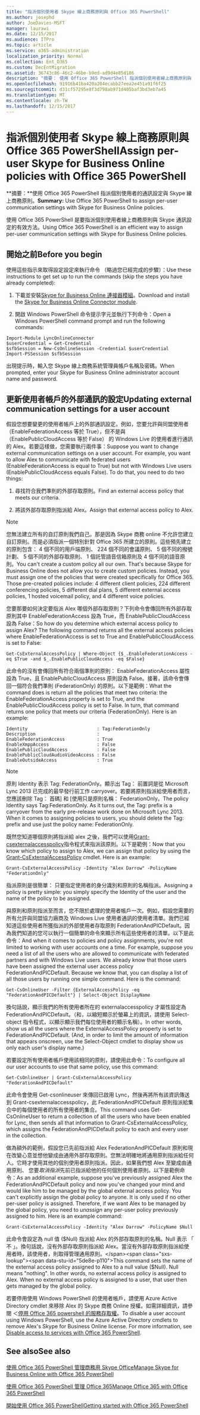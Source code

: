 ```yaml
---
title: "指派個別使用者 Skype 線上商務原則與 Office 365 PowerShell"
ms.author: josephd
author: JoeDavies-MSFT
manager: laurawi
ms.date: 12/15/2017
ms.audience: ITPro
ms.topic: article
ms.service: o365-administration
localization_priority: Normal
ms.collection: Ent_O365
ms.custom: DecEntMigration
ms.assetid: 36743c86-46c2-46be-b9ed-ad9d4e85d186
description: "摘要： 使用 Office 365 PowerShell 指派個別使用者線上商務原則與 Skype 通訊設定。"
ms.openlocfilehash: 91916b41ba420a204ecabb27eea2e451a91f6f25
ms.sourcegitcommit: d31cf57295e8f3d798ab971d405baf3bd3eb7a45
ms.translationtype: MT
ms.contentlocale: zh-TW
ms.lasthandoff: 12/15/2017
---
```

# <a name="assign-per-user-skype-for-business-online-policies-with-office-365-powershell"></a><span data-ttu-id="5de8e-103">指派個別使用者 Skype 線上商務原則與 Office 365 PowerShell</span><span class="sxs-lookup"><span data-stu-id="5de8e-103">Assign per-user Skype for Business Online policies with Office 365 PowerShell</span></span>

 <span data-ttu-id="5de8e-104">**摘要：**使用 Office 365 PowerShell 指派個別使用者的通訊設定與 Skype 線上商務原則。</span><span class="sxs-lookup"><span data-stu-id="5de8e-104">**Summary:** Use Office 365 PowerShell to assign per-user communication settings with Skype for Business Online policies.</span></span>
  
<span data-ttu-id="5de8e-105">使用 Office 365 PowerShell 是要指派個別使用者線上商務原則與 Skype 通訊設定的有效方法。</span><span class="sxs-lookup"><span data-stu-id="5de8e-105">Using Office 365 PowerShell is an efficient way to assign per-user communication settings with Skype for Business Online policies.</span></span>
  
## <a name="before-you-begin"></a><span data-ttu-id="5de8e-106">開始之前</span><span class="sxs-lookup"><span data-stu-id="5de8e-106">Before you begin</span></span>

<span data-ttu-id="5de8e-107">使用這些指示來取得設定設定來執行命令 （略過您已經完成的步驟）：</span><span class="sxs-lookup"><span data-stu-id="5de8e-107">Use these instructions to get set up to run the commands (skip the steps you have already completed):</span></span>
  
1. <span data-ttu-id="5de8e-108">下載並安裝[Skype for Business Online 連接器模組](https://www.microsoft.com/en-us/download/details.aspx?id=39366)。</span><span class="sxs-lookup"><span data-stu-id="5de8e-108">Download and install the [Skype for Business Online Connector module](https://www.microsoft.com/en-us/download/details.aspx?id=39366).</span></span>
    
2. <span data-ttu-id="5de8e-109">開啟 Windows PowerShell 命令提示字元並執行下列命令：</span><span class="sxs-lookup"><span data-stu-id="5de8e-109">Open a Windows PowerShell command prompt and run the following commands:</span></span> 
    
  ```
  Import-Module LyncOnlineConnector
$userCredential = Get-Credential
$sfbSession = New-CsOnlineSession -Credential $userCredential
Import-PSSession $sfbSession
  ```
<span data-ttu-id="5de8e-110">出現提示時，輸入您 Skype 線上商務系統管理員帳戶名稱及密碼。</span><span class="sxs-lookup"><span data-stu-id="5de8e-110">When prompted, enter your Skype for Business Online administrator account name and password.</span></span>
    
## <a name="updating-external-communication-settings-for-a-user-account"></a><span data-ttu-id="5de8e-111">更新使用者帳戶的外部通訊的設定</span><span class="sxs-lookup"><span data-stu-id="5de8e-111">Updating external communication settings for a user account</span></span>

<span data-ttu-id="5de8e-p101">假設您想要變更的使用者帳戶上的外部通訊設定。例如，您要允許與同盟使用者 （EnableFederationAccess 等於 True），但不是與 （EnablePublicCloudAccess 等於 False） 的 Windows Live 的使用者進行通訊的 Alex。若要這樣做，您需要執行兩件事：</span><span class="sxs-lookup"><span data-stu-id="5de8e-p101">Suppose you want to change external communication settings on a user account. For example, you want to allow Alex to communicate with federated users (EnableFederationAccess is equal to True) but not with Windows Live users (EnablePublicCloudAccess equals False). To do that, you need to do two things:</span></span>
  
1. <span data-ttu-id="5de8e-115">尋找符合我們準則的外部存取原則。</span><span class="sxs-lookup"><span data-stu-id="5de8e-115">Find an external access policy that meets our criteria.</span></span>
    
2. <span data-ttu-id="5de8e-116">將該外部存取原則指派給 Alex。</span><span class="sxs-lookup"><span data-stu-id="5de8e-116">Assign that external access policy to Alex.</span></span>
    
> [!NOTE]
>  <span data-ttu-id="5de8e-p102">您無法建立所有的自訂原則我們自己。那是因為 Skype 商務 online 不允許您建立自訂原則。而是必須指派一個特別針對 Office 365 所建立的原則。這些預先建立的原則包含： 4 個不同的用戶端原則、 224 個不同的會議原則、 5 個不同的撥號計劃、 5 個不同的外部存取原則、 1 個託管語音信箱原則及 4 個不同的語音原則。</span><span class="sxs-lookup"><span data-stu-id="5de8e-p102">You can't create a custom policy all our own. That's because Skype for Business Online does not allow you to create custom policies. Instead, you must assign one of the policies that were created specifically for Office 365. Those pre-created policies include: 4 different client policies, 224 different conferencing policies, 5 different dial plans, 5 different external access policies, 1 hosted voicemail policy, and 4 different voice policies.</span></span>
  
<span data-ttu-id="5de8e-p103">您要那要如何決定要指派 Alex 哪個外部存取原則？下列命令會傳回所有外部存取原則其中 EnableFederationAccess 設為 True，而 EnablePublicCloudAccess 設為 False：</span><span class="sxs-lookup"><span data-stu-id="5de8e-p103">So how do you determine which external access policy to assign Alex? The following command returns all the external access policies where EnableFederationAccess is set to True and EnablePublicCloudAccess is set to False:</span></span>
  
```
Get-CsExternalAccessPolicy | Where-Object {$_.EnableFederationAccess -eq $True -and $_.EnablePublicCloudAccess -eq $False}
```

<span data-ttu-id="5de8e-p104">此命令的沒有會傳回所有符合兩個準則的原則： EnableFederationAccess 屬性設為 True，且 EnablePublicCloudAccess 原則設為 False。接著，該命令會傳回一個符合我們準則 (FederationOnly) 的原則。以下是範例：</span><span class="sxs-lookup"><span data-stu-id="5de8e-p104">What the command does is return all the policies that meet two criteria: the EnableFederationAccess property is set to True, and the EnablePublicCloudAccess policy is set to False. In turn, that command returns one policy that meets our criteria (FederationOnly). Here is an example:</span></span>
  
```
Identity                          : Tag:FederationOnly
Description                       :
EnableFederationAccess            : True
EnableXmppAccess                  : False
EnablePublicCloudAccess           : False
EnablePublicCloudAudioVideoAccess : False
EnableOutsideAccess               : True
```

> [!NOTE]
> <span data-ttu-id="5de8e-p105">原則 Identity 表示 Tag: FederationOnly。顯示出 Tag： 前置詞是從 Microsoft Lync 2013 已完成的最早發行前工作 carryover。若要將原則指派給使用者而言，您應該刪除 Tag： 首碼] 和 [使用只是原則名稱： FederationOnly。</span><span class="sxs-lookup"><span data-stu-id="5de8e-p105">The policy Identity says Tag:FederationOnly. As it turns out, the Tag: prefix is a carryover from the early pre-release work done on Microsoft Lync 2013. When it comes to assigning policies to users, you should delete the Tag: prefix and use just the policy name: FederationOnly.</span></span> 
  
<span data-ttu-id="5de8e-p106">既然您知道哪個原則將指派給 alex 之後，我們可以使用[Grant-csexternalaccesspolicy](https://go.microsoft.com/fwlink/?LinkId=523974)指令程式來指派該原則。以下是範例：</span><span class="sxs-lookup"><span data-stu-id="5de8e-p106">Now that you know which policy to assign to Alex, we can assign that policy by using the [Grant-CsExternalAccessPolicy](https://go.microsoft.com/fwlink/?LinkId=523974) cmdlet. Here is an example:</span></span>
  
```
Grant-CsExternalAccessPolicy -Identity "Alex Darrow" -PolicyName "FederationOnly"
```

<span data-ttu-id="5de8e-131">指派原則是很簡單： 只要指定使用者的身分識別和原則的名稱指派。</span><span class="sxs-lookup"><span data-stu-id="5de8e-131">Assigning a policy is pretty simple: you simply specify the Identity of the user and the name of the policy to be assigned.</span></span> 
  
<span data-ttu-id="5de8e-p107">與原則和原則指派至而言，您不限於處理的使用者帳戶一次。例如，假設您需要的所有允許與同盟協力廠商及 Windows Live 使用者通訊的使用者清單。我們已經知道這些使用者所獲指派的外部使用者存取原則 FederationAndPICDefault。因為我們知道的您可以執行一個簡單的命令來顯示所有這些使用者的清單。以下是此命令：</span><span class="sxs-lookup"><span data-stu-id="5de8e-p107">And when it comes to policies and policy assignments, you're not limited to working with user accounts one a time. For example, suppose you need a list of all the users who are allowed to communicate with federated partners and with Windows Live users. We already know that those users have been assigned the external user access policy FederationAndPICDefault. Because we know that, you can display a list of all those users by running one simple command. Here is the command:</span></span>
  
```
Get-CsOnlineUser -Filter {ExternalAccessPolicy -eq "FederationAndPICDefault"} | Select-Object DisplayName
```

<span data-ttu-id="5de8e-p108">換句話說，顯示我們的所有使用者所在的 externalaccesspolicy 才屬性設定為 FederationAndPICDefault。（和，以縮短顯示於螢幕上的資訊，請使用 Select-object 指令程式，以顯示顯示我們每位使用者的顯示名稱）。</span><span class="sxs-lookup"><span data-stu-id="5de8e-p108">In other words, show us all the users where the ExternalAccessPolicy property is set to FederationAndPICDefault. (And, in order to limit the amount of information that appears onscreen, use the Select-Object cmdlet to display show us only each user's display name.)</span></span> 
  
<span data-ttu-id="5de8e-139">若要設定所有使用者帳戶使用該相同的原則，請使用此命令：</span><span class="sxs-lookup"><span data-stu-id="5de8e-139">To configure all our user accounts to use that same policy, use this command:</span></span>
  
```
Get-CsOnlineUser | Grant-CsExternalAccessPolicy "FederationAndPICDefault"
```

<span data-ttu-id="5de8e-140">此命令會使用 Get-csonlineuser 來傳回已啟用 Lync，然後再將所有該資訊傳送到 Grant-csexternalaccesspolicy，此 FederationAndPICDefault 原則指派給集合中的每個使用者的所有使用者的集合。</span><span class="sxs-lookup"><span data-stu-id="5de8e-140">This command uses Get-CsOnlineUser to return a collection of all the users who have been enabled for Lync, then sends all that information to Grant-CsExternalAccessPolicy, which assigns the FederationAndPICDefault policy to each and every user in the collection.</span></span>
  
<span data-ttu-id="5de8e-p109">做為額外的範例，假設您已先前指派給 Alex FederationAndPICDefault 原則和現在改變心意並想他變成由通用外部存取原則。您無法明確地將通用原則指派給任何人。它時才使用其他的個別使用者原則指派。因此，如果我們想 Alex 至變成由通用原則、 您要*取消指派*先前已指派給他的任何個別使用者原則。以下是範例命令：</span><span class="sxs-lookup"><span data-stu-id="5de8e-p109">As an additional example, suppose you've previously assigned Alex the FederationAndPICDefault policy and now you've changed your mind and would like him to be managed by the global external access policy. You can't explicitly assign the global policy to anyone. It is only used if no other per-user policy is assigned. Therefore, if we want Alex to be managed by the global policy, you need to  *unassign*  any per-user policy previously assigned to him. Here is an example command:</span></span>
  
```
Grant-CsExternalAccessPolicy -Identity "Alex Darrow" -PolicyName $Null
```

<span data-ttu-id="5de8e-p110">此命令會設定為 null 值 ($Null) 指派給 Alex 的外部存取原則的名稱。Null 表示 「 不 」。換句話說，沒有外部存取原則指派給 Alex。當沒有外部存取原則指派給使用者時，該使用者，則取得管理通用原則。</span><span class="sxs-lookup"><span data-stu-id="5de8e-p110">This command sets the name of the external access policy assigned to Alex to a null value ($Null). Null means "nothing". In other words, no external access policy is assigned to Alex. When no external access policy is assigned to a user, that user then gets managed by the global policy.</span></span>
  
<span data-ttu-id="5de8e-p111">若要停用使用 Windows PowerShell 的使用者帳戶，請使用 Azure Active Directory cmdlet 來移除 Alex 的 Skype 商務 Online 授權。如需詳細資訊，請參閱 ＜[停用 Office 365 powershell 的服務存取權](assign-licenses-to-user-accounts-with-office-365-powershell.md)。</span><span class="sxs-lookup"><span data-stu-id="5de8e-p111">To disable a user account using Windows PowerShell, use the Azure Active Directory cmdlets to remove Alex's Skype for Business Online license. For more information, see [Disable access to services with Office 365 PowerShell](assign-licenses-to-user-accounts-with-office-365-powershell.md).</span></span>
  
## <a name="see-also"></a><span data-ttu-id="5de8e-152">See also</span><span class="sxs-lookup"><span data-stu-id="5de8e-152">See also</span></span>

#### 

[<span data-ttu-id="5de8e-153">使用 Office 365 PowerShell 管理商務用 Skype Office</span><span class="sxs-lookup"><span data-stu-id="5de8e-153">Manage Skype for Business Online with Office 365 PowerShell</span></span>](manage-skype-for-business-online-with-office-365-powershell.md)
  
[<span data-ttu-id="5de8e-154">使用 Office 365 PowerShell 管理 Office 365</span><span class="sxs-lookup"><span data-stu-id="5de8e-154">Manage Office 365 with Office 365 PowerShell</span></span>](manage-office-365-with-office-365-powershell.md)
  
[<span data-ttu-id="5de8e-155">開始使用 Office 365 PowerShell</span><span class="sxs-lookup"><span data-stu-id="5de8e-155">Getting started with Office 365 PowerShell</span></span>](getting-started-with-office-365-powershell.md)

